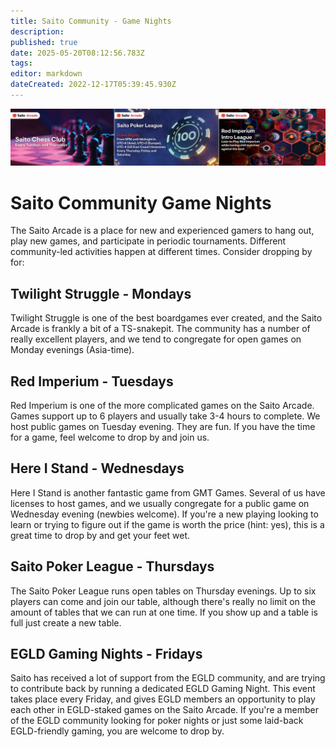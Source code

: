 ```yaml
---
title: Saito Community - Game Nights
description: 
published: true
date: 2025-05-20T08:12:56.783Z
tags: 
editor: markdown
dateCreated: 2022-12-17T05:39:45.930Z
---
```


![league_banner.png](/league_banner.png)

# Saito Community Game Nights

The Saito Arcade is a place for new and experienced gamers to hang out, play new games, and participate in periodic tournaments. Different community-led activities happen at different times. Consider dropping by for:

## Twilight Struggle - Mondays

Twilight Struggle is one of the best boardgames ever created, and the Saito Arcade is frankly a bit of a TS-snakepit. The community has a number of really excellent players, and we tend to congregate for open games on Monday evenings (Asia-time).

## Red Imperium - Tuesdays

Red Imperium is one of the more complicated games on the Saito Arcade. Games support up to 6 players and usually take 3-4 hours to complete. We host public games on Tuesday evening. They are fun. If you have the time for a game, feel welcome to drop by and join us.

## Here I Stand - Wednesdays

Here I Stand is another fantastic game from GMT Games. Several of us have licenses to host games, and we usually congregate for a public game on Wednesday evening (newbies welcome). If you're a new playing looking to learn or trying to figure out if the game is worth the price (hint: yes), this is a great time to drop by and get your feet wet.

## Saito Poker League - Thursdays

The Saito Poker League runs open tables on Thursday evenings. Up to six players can come and join our table, although there's really no limit on the amount of tables that we can run at one time. If you show up and a table is full just create a new table.

## EGLD Gaming Nights - Fridays

Saito has received a lot of support from the EGLD community, and are trying to contribute back by running a dedicated EGLD Gaming Night. This event takes place every Friday, and gives EGLD members an opportunity to play each other in EGLD-staked games on the Saito Arcade. If you're a member of the EGLD community looking for poker nights or just some laid-back EGLD-friendly gaming, you are welcome to drop by.


